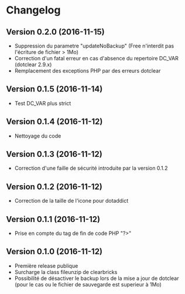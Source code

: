 Changelog
=========

Version 0.2.0 (2016-11-15)
--------------------------
* Suppression du parametre "updateNoBackup" (Free n'interdit pas l'écriture de fichier > 1Mo)
* Correction d'un fatal erreur en cas d'absence du repertoire DC_VAR (dotclear 2.9.x)
* Remplacement des exceptions PHP par des erreurs dotclear

Version 0.1.5 (2016-11-14)
--------------------------
* Test DC_VAR plus strict

Version 0.1.4 (2016-11-12)
--------------------------
* Nettoyage du code

Version 0.1.3 (2016-11-12)
--------------------------
* Correction d'une faille de sécurité introduite par la version 0.1.2

Version 0.1.2 (2016-11-12)
--------------------------
* Correction de la taille de l'icone pour dotaddict

Version 0.1.1 (2016-11-12)
--------------------------
* Prise en compte du tag de fin de code PHP "?>"

Version 0.1.0 (2016-11-12)
--------------------------
* Première release publique
* Surcharge la class fileunzip de clearbricks
* Possibilité de désactiver le backup lors de la mise a jour de dotclear (pour le cas ou le fichier de sauvegarde est superieur à 1Mo)

